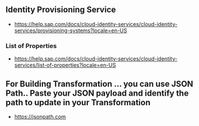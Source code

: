 
## Identity Provisioning Service

* https://help.sap.com/docs/cloud-identity-services/cloud-identity-services/provisioning-systems?locale=en-US


### List of Properties
* https://help.sap.com/docs/cloud-identity-services/cloud-identity-services/list-of-properties?locale=en-US 


## For Building Transformation ... you can use JSON Path.. Paste your JSON payload and identify the path to update in your Transformation
* https://jsonpath.com
